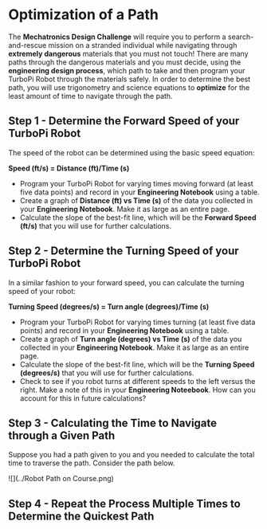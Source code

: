 # Optimization of a Path

The **Mechatronics Design Challenge** will require you to perform a search-and-rescue mission on a stranded individual while navigating through **extremely dangerous** materials that you must not touch! There are many paths through the dangerous materials and you must decide, using the **engineering design process**, which path to take and then program your TurboPi Robot through the materials safely. In order to determine the best path, you will use trigonometry and science equations to **optimize** for the least amount of time to navigate through the path. 

## Step 1 - Determine the Forward Speed of your TurboPi Robot

The speed of the robot can be determined using the basic speed equation: 

**Speed (ft/s) = Distance (ft)/Time (s)**

* Program your TurboPi Robot for varying times moving forward (at least five data points) and record in your **Engineering Notebook** using a table. 
* Create a graph of **Distance (ft) vs Time (s)** of the data you collected in your **Engineering Notebook**. Make it as large as an entire page. 
* Calculate the slope of the best-fit line, which will be the **Forward Speed (ft/s)** that you will use for further calculations. 

## Step 2 - Determine the Turning Speed of your TurboPi Robot

In a similar fashion to your forward speed, you can calculate the turning speed of your robot: 

**Turning Speed (degrees/s) = Turn angle (degrees)/Time (s)**

* Program your TurboPi Robot for varying times turning (at least five data points) and record in your **Engineering Notebook** using a table. 
* Create a graph of **Turn angle (degrees) vs Time (s)** of the data you collected in your **Engineering Notebook**. Make it as large as an entire page. 
* Calculate the slope of the best-fit line, which will be the **Turning Speed (degrees/s)** that you will use for further calculations.
* Check to see if you robot turns at different speeds to the left versus the right. Make a note of this in your **Engineering Noteebook**. How can you account for this in future calculations?


## Step 3 - Calculating the Time to Navigate through a Given Path

Suppose you had a path given to you and you needed to calculate the total time to traverse the path. Consider the path below. 

![](../Robot Path on Course.png)

## Step 4 - Repeat the Process Multiple Times to Determine the Quickest Path

